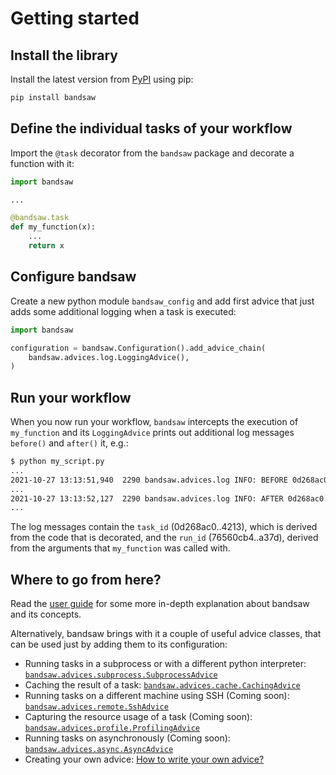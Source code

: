 # Getting started

## Install the library

Install the latest version from [PyPI](https://pypi.org/project/bandsaw/)
using pip:

```bash
pip install bandsaw
```

## Define the individual tasks of your workflow

Import the `@task` decorator from the `bandsaw` package and decorate a function
with it:

```python
import bandsaw

...

@bandsaw.task
def my_function(x):
    ...
    return x

```

## Configure bandsaw

Create a new python module `bandsaw_config` and add first advice that just adds some
additional logging when a task is executed:

```python
import bandsaw

configuration = bandsaw.Configuration().add_advice_chain(
    bandsaw.advices.log.LoggingAdvice(),
)

```

## Run your workflow

When you now run your workflow, `bandsaw` intercepts the execution of `my_function` and
its `LoggingAdvice` prints out additional log messages `before()` and `after()` it, e.g.:

```bash
$ python my_script.py
...
2021-10-27 13:13:51,940  2290 bandsaw.advices.log INFO: BEFORE 0d268ac0..4213:76560cb4..a37d with context {}
...
2021-10-27 13:13:52,127  2290 bandsaw.advices.log INFO: AFTER 0d268ac0..4213:76560cb4..a37d with context {}
...
```

The log messages contain the `task_id` (0d268ac0..4213), which is derived from the code
that is decorated, and the `run_id` (76560cb4..a37d), derived from the arguments that
`my_function` was called with.


## Where to go from here?

Read the [user guide](../user_guide/) for some more in-depth explanation about bandsaw and
its concepts.

Alternatively, bandsaw brings with it a couple of useful advice classes, that can be used
just by adding them to its configuration:

- Running tasks in a subprocess or with a different python interpreter:
    [`bandsaw.advices.subprocess.SubprocessAdvice`](../advices/subprocess/)
- Caching the result of a task:
    [`bandsaw.advices.cache.CachingAdvice`](../advices/caching/)
- Running tasks on a different machine using SSH (Coming soon):
    [`bandsaw.advices.remote.SshAdvice`](../advices/remote/)
- Capturing the resource usage of a task (Coming soon):
    [`bandsaw.advices.profile.ProfilingAdvice`](../advices/profiling/)
- Running tasks on asynchronously (Coming soon):
    [`bandsaw.advices.async.AsyncAdvice`](../advices/async/)
- Creating your own advice:
    [How to write your own advice?](../user_guide/#implementing-custom-advices)
